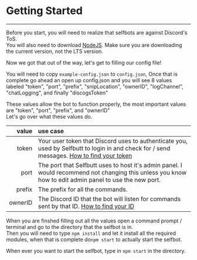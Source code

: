 # Getting Started

---

Before you start, you will need to realize that selfbots are against Discord's ToS.  
You will also need to download [NodeJS](https://nodejs.org/). Make sure you are downloading the current version, not the LTS version.

Now we got that out of the way, let's get to filling our config file!

You will need to copy `example-config.json` to `config.json`, Once that is complete go ahead an open up config.json and you will see 8 values labeled "token", "port", "prefix", "snipLocation", "ownerID", "logChannel", "chatLogging", and finally "discogsToken"

These values allow the bot to function properly, the most important values are "token", "port", "prefix", and "ownerID"  
Let's go over what these values do.

| value | use case |
| ---: | :--- |
| token | Your user token that Discord uses to authenticate you, used by Selfbutt to login in and check for / send messages. [How to find your token](/how-to-find-your-tokenid.md) |
| port | The port that Selfbutt uses to host it's admin panel. I would recommend not changing this unless you know how to edit admin panel to use the new port. |
| prefix | The prefix for all the commands. |
| ownerID | The Discord ID that the bot will listen for commands sent by that ID. [How to find your ID](/how-to-find-your-tokenid.md) |

When you are finshed filling out all the values open a command prompt / terminal and go to the directory that the selfbot is in.  
Then you will need to type `npm install` and let it install all the required modules, when that is complete do`npm start` to actually start the selfbot.

When ever you want to start the selfbot, type in `npm start` in the directory.

